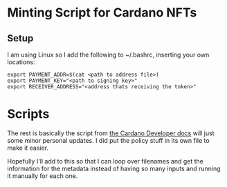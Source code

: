 # Minting Script for Cardano NFTs

## Setup
I am using Linux so I add the following to ~/.bashrc, inserting your own locations:

```
export PAYMENT_ADDR=$(cat <path to address file>)
export PAYMENT_KEY="<path to signing key>"
export RECEIVER_ADDRESS="<address thats receiving the token>"
```

# Scripts
The rest is basically the script from [the Cardano Developer docs](https://developers.cardano.org/docs/native-tokens/minting-nfts) will just some minor personal updates. I did put the policy stuff in its own file to make it easier. 

Hopefully I'll add to this so that I can loop over filenames and get the information for the metadata instead of having so many inputs and running it manually for each one.



